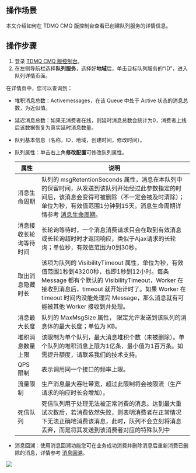 ## 操作场景

本文介绍如何在 TDMQ CMQ 版控制台查看已创建队列服务的详情信息。

## 操作步骤

1. 登录 [TDMQ CMQ 版控制台](https://console.cloud.tencent.com/tdmq/cmq-queue)。
2. 在左侧导航栏选择**队列服务**，选择好**地域**后，单击目标队列服务的“ID”，进入队列详情页面。

在详情页中，您可以查询到：

- 堆积消息总数：Activemessages，在该 Queue 中处于 Active 状态的消息总数，为近似值。
- 延迟消息总数：如果无消费者在线，则延时消息总数会统计为0，消费者上线后该数据恢复为真实延时消息数量。
- 队列基本信息（名称，ID，地域，创建时间，修改时间）。
- 队列属性：单击右上角**修改配置**可修改队列属性。


  | 属性                   | 说明                                                         |
  | ---------------------- | ------------------------------------------------------------ |
  | 消息生命周期           | 队列的 msgRetentionSeconds 属性，消息在本队列中的保留时间，从发送到该队列开始经过此参数指定的时间后，该消息会变得可被删除（不一定会被及时清除）；单位为秒，有效值范围1分钟到15天。消息生命周期详情参考 [消息生命周期](https://cloud.tencent.com/document/product/1496/60998)。 |
  | 消息接收长轮询等待时间 | 长轮询等待时，一个消息消费请求只会在取到有效消息或长轮询超时时才返回响应，类似于Ajax请求的长轮询；单位秒，有效值范围为0到30秒。 |
  | 取出消息隐藏时长       | 该项为队列的 VisibilityTimeout 属性，单位为秒，有效值范围1秒到43200秒，也即1秒到12小时。每条 Message 都有个默认的 VisibilityTimeout，Worker 在接收到消息后，timeout 就开始计时了。如果 Worker 在 timeout 时间内没能处理完 Message，那么消息就有可能被其他 Worker 接收到并处理。 |
  | 消息最大长度           | 队列的 MaxMsgSize 属性， 限定允许发送到该队列的消息体的最大长度；单位为 KB。 |
  | 堆积消息数量上限       | 该限制为单个队列，最大消息堆积个数（未被删除）。单个队列的堆积消息上限为1亿条，最小值为1百万条。如需提升额度，请联系我们的技术支持。 |
  | QPS 限制                | 表示调用同一个接口的频率上限。                               |
  | 流量限制               | 生产消息最大吞吐带宽，超过此限制将会被限流（生产请求的响应时长会增加）。 |
  | 死信队列               | 死信队列用于处理无法被正常消费的消息。达到最大重试次数后，若消费依然失败，则表明消费者在正常情况下无法正确地消费该消息，此时，队列不会立刻将消息丢弃，而是将其发送到该消费者对应的特殊队列中 |

- 消息回溯：使用消息回溯功能您可在业务成功消费并删除消息后重新消费已删除的消息，详情参考 [消息回溯](https://cloud.tencent.com/document/product/1496/61018)。

![](https://main.qcloudimg.com/raw/5d6a37e0b2c5097f413783eb0de1db6e.png)
